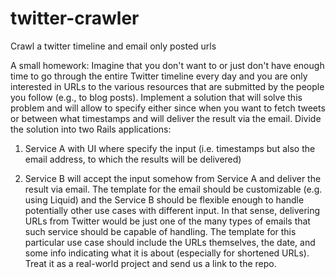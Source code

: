# twitter-crawler
Crawl a twitter timeline and email only posted urls

A small homework: Imagine that you don't want to or just don't have enough time to go through the entire Twitter timeline every day and you are only interested in URLs to the various resources that are submitted by the people you follow (e.g., to blog posts). Implement a solution that will solve this problem and will allow to specify either since when you want to fetch tweets or between what timestamps and will deliver the result via the email. Divide the solution into two Rails applications:

1. Service A with UI where specify the input (i.e. timestamps but also the email address, to which the results will be delivered)

2. Service B will accept the input somehow from Service A and deliver the result via email. The template for the email should be customizable (e.g. using Liquid) and the Service B should be flexible enough to handle potentially other use cases with different input. In that sense, delivering URLs from Twitter would be just one of the many types of emails that such service should be capable of handling. The template for this particular use case should include the URLs themselves, the date, and some info indicating what it is about (especially for shortened URLs). Treat it as a real-world project and send us a link to the repo.
